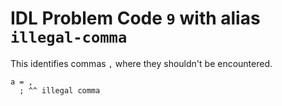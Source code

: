 # IDL Problem Code `9` with alias `illegal-comma`

<!--@include: ./severity/disable_problem.md-->

<!--@include: ./severity/execution_error.md-->

This identifies commas `,` where they shouldn't be encountered.

```idl
a = ,
  ; ^^ illegal comma
```
